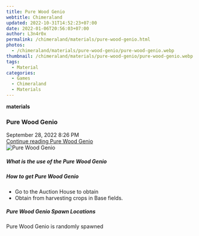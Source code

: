 ```yaml
---
title: Pure Wood Genio
webtitle: Chimeraland
updated: 2022-10-31T14:52:23+07:00
date: 2022-01-06T20:56:03+07:00
author: L3n4r0x
permalink: /chimeraland/materials/pure-wood-genio.html
photos:
  - /chimeraland/materials/pure-wood-genio/pure-wood-genio.webp
thumbnail: /chimeraland/materials/pure-wood-genio/pure-wood-genio.webp
tags:
  - Material
categories:
  - Games
  - Chimeraland
  - Materials
---
```


<section id="bootstrap-wrapper"><link rel="stylesheet" href="https://cdn.statically.io/gh/dimaslanjaka/Web-Manajemen/40ac3225/css/bootstrap-4.5-wrapper.css"/><div class="row g-0 border rounded overflow-hidden flex-md-row mb-4 shadow-sm position-relative"><div class="col p-4 d-flex flex-column position-static"><strong class="d-inline-block mb-2 text-success">materials</strong><h3 class="mb-0">Pure Wood Genio</h3><div class="mb-1 text-muted">September 28, 2022 8:26 PM</div><a href="#" class="stretched-link d-none">Continue reading Pure Wood Genio</a></div><div class="col-auto d-none d-lg-block"><img src="/chimeraland/materials/pure-wood-genio/pure-wood-genio.webp" alt="Pure Wood Genio"/></div></div><div class="row"><div class="col-lg-6 col-12 mb-2"><div class="card"><div class="card-body"><h5 class="card-title">What is the use of the Pure Wood Genio</h5><div class="card-text"><ul></ul></div></div></div></div><div class="col-lg-6 col-12 mb-2"><div class="card"><div class="card-body"><h5 class="card-title">How to get Pure Wood Genio</h5><div class="card-text"><ul><li>Go to the Auction House to obtain</li><li>Obtain from harvesting crops in Base fields.</li></ul></div></div></div></div><div class="col-12 mb-2"><h5>Pure Wood Genio Spawn Locations</h5><p>Pure Wood Genio is randomly spawned</p></div></div></section>